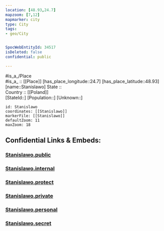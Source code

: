 ```yaml
---
location: [48.93,24.7] 
mapzoom: [7,12] 
mapmarker: city 
type: City
tags:
- geo/City


SpocWebEntityId: 34517
isDeleted: false
confidential: public

---
```

#is_a_/Place  
#is_a_ :: [[Place]] 
[has_place_longitude::24.7] 
[has_place_latitude::48.93] 
[name::Stanislawo] 
State ::  
Country :: [[Poland]]  
[StateId::] 
[Population::] 
[Unknown::] 


```leaflet
id: Stanislawo
coordinates: [[Stanislawo]] 
markerFile: [[Stanislawo]] 
defaultZoom: 11 
maxZoom: 18
```


## Confidential Links & Embeds: 

### [Stanislawo.public](/_public/\Earth\Continent\Europe\Europe~East\Ukraine\Regions~Ukraine\Ivano-Frankivs'k\CityStanislawo.public.md) 

### [Stanislawo.internal](/_internal/\Earth\Continent\Europe\Europe~East\Ukraine\Regions~Ukraine\Ivano-Frankivs'k\CityStanislawo.internal.md) 

### [Stanislawo.protect](/_protect/\Earth\Continent\Europe\Europe~East\Ukraine\Regions~Ukraine\Ivano-Frankivs'k\CityStanislawo.protect.md) 

### [Stanislawo.private](/_private/\Earth\Continent\Europe\Europe~East\Ukraine\Regions~Ukraine\Ivano-Frankivs'k\CityStanislawo.private.md) 

### [Stanislawo.personal](/_personal/\Earth\Continent\Europe\Europe~East\Ukraine\Regions~Ukraine\Ivano-Frankivs'k\CityStanislawo.personal.md) 

### [Stanislawo.secret](/_secret/\Earth\Continent\Europe\Europe~East\Ukraine\Regions~Ukraine\Ivano-Frankivs'k\CityStanislawo.secret.md)

